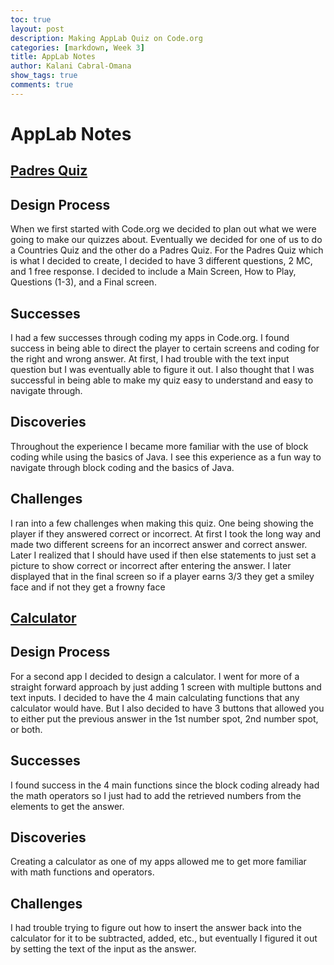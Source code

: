 ```yaml
---
toc: true
layout: post
description: Making AppLab Quiz on Code.org
categories: [markdown, Week 3]
title: AppLab Notes
author: Kalani Cabral-Omana
show_tags: true
comments: true
---
```


# AppLab Notes

## [Padres Quiz](https://studio.code.org/projects/applab/1-7Ay3DGrx9xoW2zQ-wk47OqUl7I5NH1S6rbFK0EER0)

## Design Process

When we first started with Code.org we decided to plan out what 
we were going to make our quizzes about. Eventually we decided 
for one of us to do a Countries Quiz and the other do a Padres 
Quiz. For the Padres Quiz which is what I decided to create, I 
decided to have 3 different questions, 2 MC, and 1 free 
response. I decided to include a Main Screen, How to Play, 
Questions (1-3), and a Final screen.

## Successes

I had a few successes through coding my apps in Code.org. I 
found success in being able to direct the player to certain 
screens and coding for the right and wrong answer. At first, I 
had trouble with the text input question but I was eventually 
able to figure it out. I also thought that I was successful in 
being able to make my quiz easy to understand and easy to 
navigate through.

## Discoveries

Throughout the experience I became more familiar with the use 
of block coding while using the basics of Java. I see this 
experience as a fun way to navigate through block coding and 
the basics of Java.

## Challenges

I ran into a few challenges when making this quiz. One being 
showing the player if they answered correct or incorrect. At 
first I took the long way and made two different screens for an 
incorrect answer and correct answer. Later I realized that I 
should have used if then else statements to just set a picture 
to show correct or incorrect after entering the answer. I later 
displayed that in the final screen so if a player earns 3/3 
they get a smiley face and if not they get a frowny face

## [Calculator](https://studio.code.org/projects/applab/BN0MTSd10DQGD4fLjN56-LzJUy0Rxw-KNOZXFoasXhU)

## Design Process

For a second app I decided to design a calculator. I went for 
more of a straight forward approach by just adding 1 screen 
with multiple buttons and text inputs. I decided to have the 4 
main calculating functions that any calculator would have. But 
I also decided to have 3 buttons that allowed you to either put 
the previous answer in the 1st number spot, 2nd number spot, or 
both.

## Successes

I found success in the 4 main functions since the block coding 
already had the math operators so I just had to add the 
retrieved numbers from the elements to get the answer.

## Discoveries

Creating a calculator as one of my apps allowed me to get more 
familiar with math functions and operators.

## Challenges

I had trouble trying to figure out how to insert the answer back into the calculator for it to be subtracted, added, etc., but eventually I figured it out by setting the text of the input as the answer.